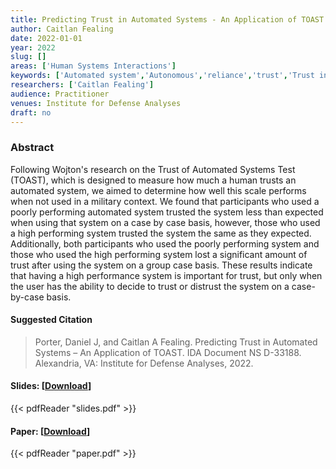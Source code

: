 ```yaml
---
title: Predicting Trust in Automated Systems - An Application of TOAST
author: Caitlan Fealing
date: 2022-01-01
year: 2022
slug: []
areas: ['Human Systems Interactions']
keywords: ['Automated system','Autonomous','reliance','trust','Trust in Automated Systems Test (TOAST)']
researchers: ['Caitlan Fealing']
audience: Practitioner
venues: Institute for Defense Analyses
draft: no
---
```




### Abstract
Following Wojton's research on the Trust of Automated Systems Test (TOAST), which is designed to measure how much a human trusts an automated system, we aimed to determine how well this scale performs when not used in a military context. We found that participants who used a poorly performing automated system trusted the system less than expected when using that system on a case by case basis, however, those who used a high performing system trusted the system the same as they expected. Additionally, both participants who used the poorly performing system and those who used the high performing system lost a significant amount of trust after using the system on a group case basis. These results indicate that having a high performance system is important for trust, but only when the user has the ability to decide to trust or distrust the system on a case-by-case basis.

#### Suggested Citation
> Porter, Daniel J, and Caitlan A Fealing. Predicting Trust in Automated Systems – An Application of TOAST. IDA Document NS D-33188. Alexandria, VA: Institute for Defense Analyses, 2022.

#### Slides: [[Download](slides.pdf)]
{{< pdfReader "slides.pdf" >}}

#### Paper: [[Download](paper.pdf)]
{{< pdfReader "paper.pdf" >}}


